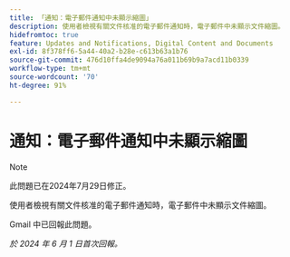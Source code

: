 ```yaml
---
title: 「通知：電子郵件通知中未顯示縮圖」
description: 使用者檢視有關文件核准的電子郵件通知時，電子郵件中未顯示文件縮圖。
hidefromtoc: true
feature: Updates and Notifications, Digital Content and Documents
exl-id: 8f378ff6-5a44-40a2-b28e-c613b63a1b76
source-git-commit: 476d10ffa4de9094a76a011b69b9a7acd11b0339
workflow-type: tm+mt
source-wordcount: '70'
ht-degree: 91%

---
```


# 通知：電子郵件通知中未顯示縮圖

>[!NOTE]
>
>此問題已在2024年7月29日修正。

使用者檢視有關文件核准的電子郵件通知時，電子郵件中未顯示文件縮圖。

Gmail 中已回報此問題。

_於 2024 年 6 月 1 日首次回報。_
